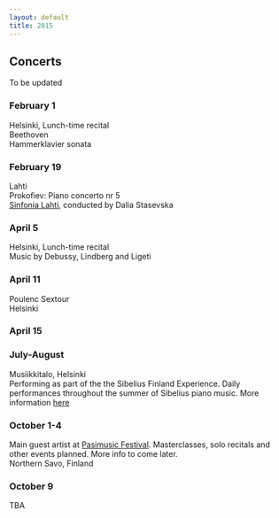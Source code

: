 ```yaml
---
layout: default
title: 2015
---
```



## Concerts   
  
To be updated  

  
### February 1  
Helsinki, Lunch-time recital  
Beethoven  
Hammerklavier sonata


### February 19
Lahti   
Prokofiev: Piano concerto nr 5   
[Sinfonia Lahti](http://www.sinfonialahti.fi/konsertit/konserttikalenteri/kevat15/fi_FI/kevat2015helmikuu/), conducted by Dalia Stasevska   
    
    
### April 5  
Helsinki, Lunch-time recital  
Music by Debussy, Lindberg and Ligeti  


### April 11   
  Poulenc Sextour   
  Helsinki  
    
### April 15  

  
### July-August  
Musiikkitalo, Helsinki   
Performing as part of the the Sibelius Finland Experience. Daily performances throughout the summer of Sibelius piano music. More information [here](http://www.stopover.fi/)
  
   
### October 1-4   
Main guest artist at [Pasimusic Festival](http://www.pasimusic.com/). Masterclasses, solo recitals and other events planned. More info to come later.       
Northern Savo, Finland   

### October 9   
TBA



